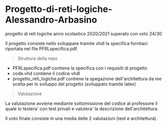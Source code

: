 # Progetto-di-reti-logiche-Alessandro-Arbasino
progetto di reti logiche anno scolastico 2020/2021 superato con voto 24/30

Il progetto consiste nello sviluppare tramite vhdl la specifica fornitaci riportata nel file PFRLspecifica.pdf.

> Struttura della repo 
- PFRLspecifica.pdf contiene la specifica con i requisiti di progetto
- code.vhd contiene il codice vhdl
- progetto_reti_logiche.pdf contiene la spegazione dell'architettura da me scelta per lo sviluppo del progetto (sviluppato tramite latex)

>Valutazione 

La valutazione avviene mediante sottomissione del codice al professore il quale lo testera' con test privati e valutera' la descrizione dell'architettura.

Il voto finale consiste in una media delle 2 valutazioni (test e architettura).
